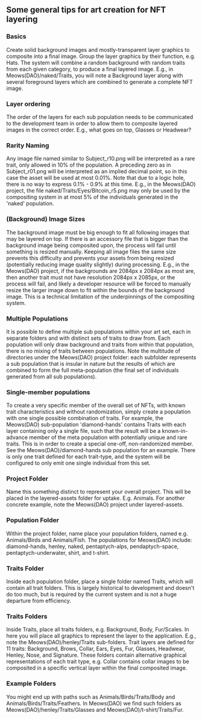 ## Some general tips for art creation for NFT layering

### Basics

Create solid background images and mostly-transparent layer graphics to composite into a final image. Group the layer graphics by their function, e.g. Hats. The system will combine a random background with random traits from each given category, to produce a final layered image. E.g., in Meows(DAO)/naked/Traits, you will note a Background layer along with several foreground layers which are combined to generate a complete NFT image.

### Layer ordering

The order of the layers for each sub population needs to be communicated to the development team in order to allow them to composite layered images in the correct order. E.g., what goes on top, Glasses or Headwear?

### Rarity Naming

Any image file named similar to Subject_r10.png will be interpreted as a rare trait, only allowed in 10% of the population. A preceding zero as in Subject_r01.png will be interpreted as an implied decimal point, so in this case the asset will be used at most 0.01%. Note that due to a logic hole, there is no way to express 0.1% - 0.9% at this time. E.g., in the Meows(DAO) project, the file naked/Traits/Eyes/Bitcoin_r5.png may only be used by the compositing system in at most 5% of the individuals generated in the 'naked' population.

### (Background) Image Sizes

The background image must be big enough to fit all following images that may be layered on top. If there is an accessory file that is bigger than the background image being composited upon, the process will fail until something is resized manually. Keeping all image files the same size prevents this difficulty and prevents your assets from being resized (potentially reducing image quality slightly) during processing. E.g., in the Meows(DAO) project, if the backgrounds are 2084px x 2084px as most are, then another trait must not have resolution 2084px x 2085px, or the process will fail, and likely a developer resource will be forced to manually resize the larger image down to fit within the bounds of the background image. This is a technical limitation of the underpinnings of the compositing system.

### Multiple Populations

It is possible to define multiple sub populations within your art set, each in separate folders and with distinct sets of traits to draw from. Each population will only draw background and traits from within that population, there is no mixing of traits between populations. Note the multitude of directories under the Meows(DAO) project folder: each subfolder represents a sub population that is insular in nature but the results of which are combined to form the full meta-population (the final set of individuals generated from all sub populations).

### Single-member populations

To create a very specific member of the overall set of NFTs, with known trait characteristics and without randomization, simply create a population with one single possible combination of traits. For example, the Meows(DAO) sub-population 'diamond-hands' contains Traits with each layer containing only a single file, such that the result will be a known-in-advance member of the meta population with potentially unique and rare traits. This is in order to create a special one-off, non-randomized member. See the Meows(DAO)/diamond-hands sub population for an example. There is only one trait defined for each trait-type, and the system will be configured to only emit one single individual from this set.

### Project Folder

Name this something distinct to represent your overall project. This will be placed in the layered-assets folder for uptake. E.g. Animals. For another concrete example, note the Meows(DAO) project under layered-assets.

### Population Folder

Within the project folder, name place your population folders, named e.g. Animals/Birds and Animals/Fish. The populations for Meows(DAO) include: diamond-hands, henley, naked, pentaptych-alps, pendaptych-space, pentaptych-underwater, shirt, and t-shirt.

### Traits Folder

Inside each population folder, place a single folder named Traits, which will contain all trait folders. This is largely historical to development and doesn't do too much, but is required by the current system and is not a huge departure from efficiency.

### Traits Folders

Inside Traits, place all traits folders, e.g. Background, Body, Fur/Scales. In here you will place all graphics to represent the layer to the application. E.g., note the Meows(DAO)/henley/Traits sub-folders. Trait layers are defined for 11 traits: Background, Brows, Collar, Ears, Eyes, Fur, Glasses, Headwear, Henley, Nose, and Signature. These folders contain alternative graphical representations of each trait type, e.g. Collar contains collar images to be composited in a specific vertical layer within the final composited image.

### Example Folders

You might end up with paths such as Animals/Birds/Traits/Body and Animals/Birds/Traits/Feathers. In Meows(DAO) we find such folders as Meows(DAO)/henley/Traits/Glasses and Meows(DAO)/t-shirt/Traits/Fur.
